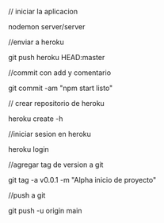// iniciar la aplicacion

nodemon server/server

//enviar a heroku

git push heroku HEAD:master   

//commit con add y comentario

git commit -am "npm start listo"

// crear repositorio de heroku

heroku create -h

//iniciar sesion en heroku

heroku login     

//agregar tag de version a git

git tag -a v0.0.1 -m "Alpha inicio de proyecto"

//push a git

git push -u origin main